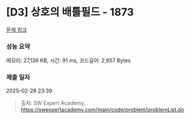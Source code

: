 # [D3] 상호의 배틀필드 - 1873 

[문제 링크](https://swexpertacademy.com/main/code/problem/problemDetail.do?contestProbId=AV5LyE7KD2ADFAXc) 

### 성능 요약

메모리: 27,136 KB, 시간: 91 ms, 코드길이: 2,657 Bytes

### 제출 일자

2025-02-28 23:39



> 출처: SW Expert Academy, https://swexpertacademy.com/main/code/problem/problemList.do